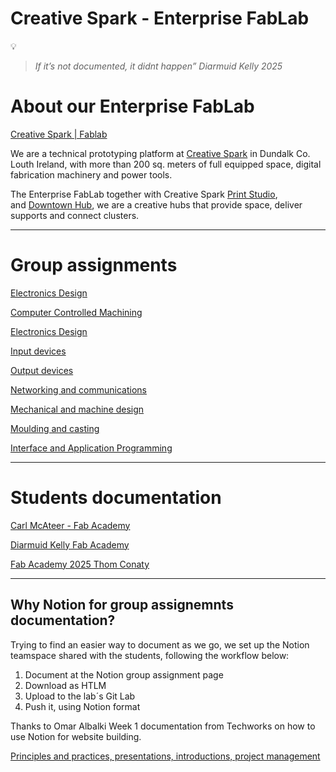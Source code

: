 # Creative Spark - Enterprise FabLab

<aside>
💡

> *If it’s not documented, it didnt happen” Diarmuid Kelly 2025*
> 
</aside>

# About our Enterprise FabLab

[Creative Spark | Fablab](https://creativespark.ie/fablab.html)

We are a technical prototyping platform at [Creative Spark](https://creativespark.ie/) in Dundalk Co. Louth Ireland, with more than 200 sq. meters of full equipped space, digital fabrication machinery and power tools. 

The Enterprise FabLab together with Creative Spark [Print Studio](https://creativespark.ie/print-studio.html), and [Downtown Hub](https://creativespark.ie/downtown-hub.html), we are a creative hubs that provide space, deliver supports and connect clusters.

---

# Group assignments

[Electronics Design](https://www.notion.so/Electronics-Design-19caf66ee64e80a4b99bcd11be48f10b?pvs=21)

[Computer Controlled Machining](https://www.notion.so/Computer-Controlled-Machining-19caf66ee64e80e19567fd4bbaf03d4f?pvs=21)

[Electronics Design](https://www.notion.so/Electronics-Design-19caf66ee64e80bdbab3c448dad69d64?pvs=21)

[Input devices](https://www.notion.so/Input-devices-19caf66ee64e808fbf63f52404f51f4f?pvs=21)

[Output devices](https://www.notion.so/Output-devices-19caf66ee64e800980f1d85fdf1943f4?pvs=21)

[Networking and communications](https://www.notion.so/Networking-and-communications-19caf66ee64e80358ef8dce3eb72f21c?pvs=21)

[Mechanical and machine design](https://www.notion.so/Mechanical-and-machine-design-19caf66ee64e80109d66d39ee14964e6?pvs=21)

[Moulding and casting](https://www.notion.so/Moulding-and-casting-19caf66ee64e80f4b344f83e761e78eb?pvs=21)

[Interface and Application Programming](https://www.notion.so/Interface-and-Application-Programming-19caf66ee64e80ac8daac7d4e6f9fe88?pvs=21)

---

# Students documentation

[Carl McAteer - Fab Academy](https://fabacademy.org/2025/labs/creativespark/students/carl-mcateer/)

[Diarmuid Kelly Fab Academy](https://fabacademy.org/2025/labs/creativespark/students/diarmuid-kelly/index.html)

[Fab Academy 2025 Thom Conaty](https://fabacademy.org/2025/labs/creativespark/students/thom-conaty/index.html)

---

## Why Notion for group assignemnts documentation?

Trying to find an easier way to document as we go, we set up the Notion teamspace shared with the students, following the workflow below:

1. Document at the Notion group assignment page
2. Download as HTLM
3. Upload to the lab´s Git Lab
4. Push it, using Notion format

Thanks to Omar Albalki Week 1 documentation from Techworks on how to use Notion for website building.

[Principles and practices, presentations, introductions, project management](https://fabacademy.org/2025/labs/techworks/students/omar-albalbaki/Principles%20and%20practices,%20presentations,%20introduct%201810e8ca7ada80a7846bcac09aa164fa.html)